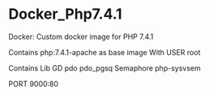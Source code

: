 # Docker_Php7.4.1
Docker: Custom docker image for PHP 7.4.1

Contains php:7.4.1-apache as base image
With USER root

Contains Lib 
GD
pdo pdo_pgsq
Semaphore php-sysvsem

PORT 9000:80